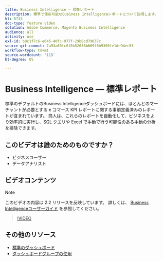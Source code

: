 ```yaml
---
title: Business Intelligence — 標準レポート
description: 標準で使用可能なBusiness Intelligenceレポートについて説明します。
kt: 5733
doc-type: feature video
solution: Adobe Commerce, Magento Business Intelligence
audience: all
activity: use
exl-id: b8c1f7c6-e645-40fc-977f-29b8cd79637c
source-git-commit: 7a93a60fc0f0b82636b669f0b9300fe1de94ec53
workflow-type: tm+mt
source-wordcount: '115'
ht-degree: 0%

---
```


# Business Intelligence — 標準レポート

標準のデフォルトのBusiness Intelligenceダッシュボードには、ほとんどのマーチャントが必要とする e コマース KPI レポートに関する事前定義済みのレポートが含まれています。 商人は、これらのレポートを自動化して、ビジネスをより効率的に実行し、SQL クエリや Excel で手動で行う可能性のある手動の分析を排除できます。

## このビデオは誰のためのものですか？

- ビジネスユーザー
- データアナリスト

## ビデオコンテンツ

>[!NOTE]
>
>このビデオの内容は 2.2 リリースを反映しています。 詳しくは、 [Business Intelligenceユーザーガイド](https://docs.magento.com/mbi/) を参照してください。

>[!VIDEO](https://video.tv.adobe.com/v/35987?quality=12&learn=on)

## その他のリソース

- [標準のダッシュボード](https://docs.magento.com/mbi/data-user/dashboards/dashboards-pro.html)
- [ダッシュボードグループの使用](https://docs.magento.com/mbi/data-user/dashboards/using-dashboard-groups.html)

